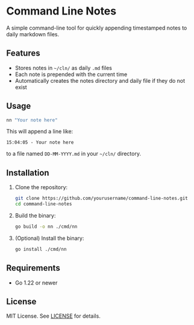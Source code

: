 # Command Line Notes

A simple command-line tool for quickly appending timestamped notes to daily markdown files.

## Features

- Stores notes in `~/cln/` as daily `.md` files
- Each note is prepended with the current time
- Automatically creates the notes directory and daily file if they do not exist

## Usage

```sh
nn "Your note here"
```

This will append a line like:

```
15:04:05 - Your note here
```

to a file named `DD-MM-YYYY.md` in your `~/cln/` directory.

## Installation

1. Clone the repository:

    ```sh
    git clone https://github.com/yourusername/command-line-notes.git
    cd command-line-notes
    ```

2. Build the binary:

    ```sh
    go build -o nn ./cmd/nn
    ```

3. (Optional) Install the binary:

    ```sh
    go install ./cmd/nn
    
    ```

## Requirements

- Go 1.22 or newer

## License

MIT License. See [LICENSE](LICENSE) for details.